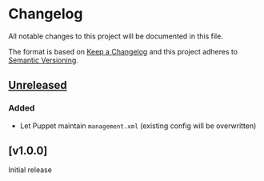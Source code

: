 # Changelog

All notable changes to this project will be documented in this file.

The format is based on [Keep a Changelog](http://keepachangelog.com/en/1.0.0/)
and this project adheres to [Semantic Versioning](http://semver.org/spec/v2.0.0.html).

## [Unreleased]

### Added
* Let Puppet maintain `management.xml` (existing config will be overwritten)

## [v1.0.0]
Initial release

[Unreleased]: https://github.com/markt-de/puppet-activemq/compare/v1.0.0...HEAD
[1.1.0]: https://github.com/markt-de/puppet-activemq/compare/v1.0.0...v1.1.0
